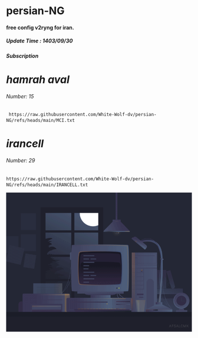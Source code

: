 # persian-NG

#### free config v2ryng for iran.


<h5>Update Time : 1403/09/30 </h5>

##### Subscription

  # *****hamrah aval*****

<h6>Number: 15 </h6>

     https://raw.githubusercontent.com/White-Wolf-dv/persian-NG/refs/heads/main/MCI.txt

# *****irancell*****

<h6>Number: 29 </h6>

    https://raw.githubusercontent.com/White-Wolf-dv/persian-NG/refs/heads/main/IRANCELL.txt

<p align="center">
<img  src="https://github.com/White-Wolf-dv/White-Wolf-dv/blob/main/5.gif">
</p>
